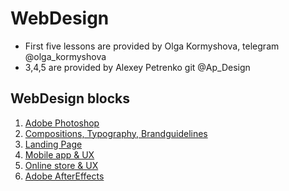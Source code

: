 # WebDesign
- First five lessons are provided by Olga Kormyshova, telegram  @olga_kormyshova
- 3,4,5 are provided by Alexey Petrenko git @Ap_Design
## WebDesign blocks
1. [Adobe Photoshop](WD-1)
2. [Compositions, Typography, Brandguidelines](WD-2) 
3. [Landing Page](WD-3)
4. [Mobile app & UX](WD-4)
5. [Online store & UX](WD-5)
6. [Adobe AfterEffects](WD-6)
